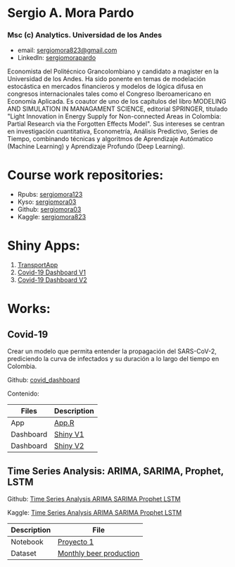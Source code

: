# Sergio A. Mora Pardo
### Msc (c) Analytics. Universidad de los Andes

* email: [sergiomora823@gmail.com](mailto:sergiomora823@gmail.com)
* LinkedIn: [sergiomorapardo](https://www.linkedin.com/in/sergiomorapardo/)

Economista del Politécnico Grancolombiano y candidato a magister en la Universidad de los Andes. Ha sido ponente en temas de modelación estocástica en mercados financieros y modelos de lógica difusa en congresos internacionales tales como el Congreso Iberoamericano en Economía Aplicada. Es coautor de uno de los capítulos del libro MODELING AND SIMULATION IN MANAGAMENT SCIENCE, editorial SPRINGER, titulado "Light Innovation in Energy Supply for Non-connected Areas in Colombia: Partial Research via the Forgotten Effects Model". Sus intereses se centran en investigación cuantitativa, Econometría, Análisis Predictivo, Series de Tiempo, combinando técnicas y algoritmos de Aprendizaje Autómatico (Machine Learning) y Aprendizaje Profundo (Deep Learning).

# Course work repositories:
* Rpubs: [sergiomora123](https://rpubs.com/sergiomora123)
* Kyso: [sergiomora03](http://kyso.io/sergiomora03)
* Github: [sergiomora03](https://github.com/sergiomora03)
* Kaggle: [sergiomora823](https://www.kaggle.com/sergiomora823)

# Shiny Apps:

1. [TransportApp](https://sergiomora123.shinyapps.io/TransportApp/)
2. [Covid-19 Dashboard V1](https://sergiomora123.shinyapps.io/covid19_dashboard/)
3. [Covid-19 Dashboard V2](https://sergiomora123.shinyapps.io/covid_19/)

# Works:
## Covid-19

Crear un modelo que permita entender la propagación del SARS-CoV-2, prediciendo la curva de infectados y su duración a lo largo del tiempo en Colombia.

Github: [covid_dashboard](https://sergiomora03.github.io/covid_dashboard/)

Contenido:

|Files|Description|
|-----|-----------|
|App | [App.R](https://github.com/sergiomora03/covid_dashboard/blob/master/app.R)|
|Dashboard|[Shiny V1](https://sergiomora123.shinyapps.io/covid19_dashboard/)|
|Dashboard|[Shiny V2](https://sergiomora123.shinyapps.io/covid_19/)|

## Time Series Analysis: ARIMA, SARIMA, Prophet, LSTM

Github: [Time Series Analysis ARIMA SARIMA Prophet LSTM](https://sergiomora03.github.io/Time-Series-Analysis-ARIMA-SARIMA-Prophet-LSTM/)

Kaggle: [Time Series Analysis ARIMA SARIMA Prophet LSTM](https://www.kaggle.com/sergiomora823/time-series-analysis-arima-sarima-prophet-lstm)

|Description|File|
|----|--------|
|Notebook|[Proyecto 1](https://github.com/sergiomora03/AdvancedMethodsDataAnalysis/blob/master/notebooks/Proyecto_1_M%C3%A9todos_de_An%C3%A1lisis_Avanzados.ipynb)|
|Dataset|[Monthly beer production](https://github.com/sergiomora03/AdvancedMethodsDataAnalysis/blob/master/dataset/datasets_56102_107707_monthly-beer-production-in-austr.csv)|

